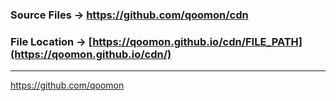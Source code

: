 ### Source Files -> https://github.com/qoomon/cdn
### File Location -> [https://qoomon.github.io/cdn/FILE_PATH](https://qoomon.github.io/cdn/)

---
https://github.com/qoomon
